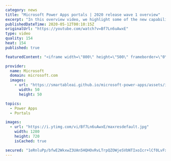 ```yaml
---
category: news
title: "Microsoft Power Apps portals | 2020 release wave 1 overview"
excerpt: "In this overview video, we highlight some of the new capabilities included in the latest update to Microsoft Power Apps portals.     Here are the capabilities covered:   •    Power BI integration, so you can quickly add Power BI reports, tables, and dashboards to your portals without coding.  •    Themes"
publishedDateTime: 2020-05-12T00:10:15Z
originalUrl: "https://youtube.com/watch?v=Bf7Ln6uAwxE"
type: video
quality: 154
heat: 154
published: true

featuredContent: "<iframe width=\"800\" height=\"500\" frameborder=\"0\" src=\"https://www.youtube.com/embed/Bf7Ln6uAwxE\" allow=\"accelerometer; autoplay; encrypted-media; gyroscope; picture-in-picture\" allowfullscreen></iframe>"

provider:
  name: Microsoft
  domain: microsoft.com
  images:
    - url: "https://smartableai.github.io/microsoft-power-apps/assets/images/organizations/microsoft.com-50x50.jpg"
      width: 50
      height: 50

topics:
  - Power Apps
  - Portals

images:
  - url: "https://i.ytimg.com/vi/Bf7Ln6uAwxE/maxresdefault.jpg"
    width: 1280
    height: 720
    isCached: true

secured: "1eRnluPp/bfwE2WkxwZ3UAn5HQHOvRvLTrpQZOWjeSVbNTIxoIcr+lCf0LvFxBOekQOqppa49BUHmU6APGAATMARNAGRMUG+8Lk1Nr3gIspN2GstEm008eUbBTjE9YojN0IMkQvYxY0ReIpPiHIWKiIWQMtF7HIRrBTnD056ZiILcqGKPbaKaP8RQXjQGXcteU4fjl1vrVyaCscHNhCsrxaWszPyPtDtH9rWBn06xAEhTHG/ShoistMJQL8MsqwZYrkPDlXobmODhmq9rlDMtKnVMh1t6+zeS2BP5iUX4fPOiUxoa+vGhjuWOpt2aqIWYXEXzODIwgpnGC1EwfCDNr20Ob1Y/l7fibhbjSYPsAqn4vc9Ug3xM8i+prHuEzxqAbzGqraPIK/gG4eWwk2L9aEhAJ/eG9h+LVa8nMONNc0FVTxrYHFJIcIMd4leTQeE;dlkTxLzlPRPfRyN22jfTMQ=="
---
```


